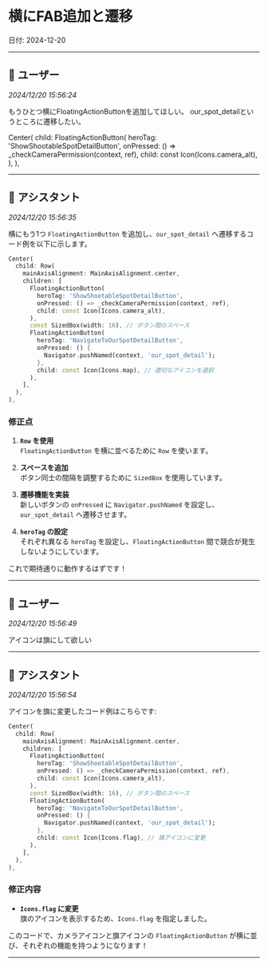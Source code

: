 # 横にFAB追加と遷移

日付: 2024-12-20

---

## 👤 ユーザー
*2024/12/20 15:56:24*

もうひとつ横にFloatingActionButtonを追加してほしい。
our\_spot\_detailというところに遷移したい。


Center(
              child: FloatingActionButton(
                heroTag: 'ShowShootableSpotDetailButton',
                onPressed: () =&gt; \_checkCameraPermission(context, ref),
                child: const Icon(Icons.camera\_alt),
              ),
            ),

---

## 🤖 アシスタント
*2024/12/20 15:56:35*

横にもう1つ `FloatingActionButton` を追加し、`our_spot_detail` へ遷移するコード例を以下に示します。

```dart
Center(
  child: Row(
    mainAxisAlignment: MainAxisAlignment.center,
    children: [
      FloatingActionButton(
        heroTag: 'ShowShootableSpotDetailButton',
        onPressed: () => _checkCameraPermission(context, ref),
        child: const Icon(Icons.camera_alt),
      ),
      const SizedBox(width: 16), // ボタン間のスペース
      FloatingActionButton(
        heroTag: 'NavigateToOurSpotDetailButton',
        onPressed: () {
          Navigator.pushNamed(context, 'our_spot_detail');
        },
        child: const Icon(Icons.map), // 適切なアイコンを選択
      ),
    ],
  ),
),
```

### 修正点
1. **`Row` を使用**  
   `FloatingActionButton` を横に並べるために `Row` を使います。

2. **スペースを追加**  
   ボタン同士の間隔を調整するために `SizedBox` を使用しています。

3. **遷移機能を実装**  
   新しいボタンの `onPressed` に `Navigator.pushNamed` を設定し、`our_spot_detail` へ遷移させます。

4. **`heroTag` の設定**  
   それぞれ異なる `heroTag` を設定し、`FloatingActionButton` 間で競合が発生しないようにしています。

これで期待通りに動作するはずです！

---

## 👤 ユーザー
*2024/12/20 15:56:49*

アイコンは旗にして欲しい

---

## 🤖 アシスタント
*2024/12/20 15:56:54*

アイコンを旗に変更したコード例はこちらです:

```dart
Center(
  child: Row(
    mainAxisAlignment: MainAxisAlignment.center,
    children: [
      FloatingActionButton(
        heroTag: 'ShowShootableSpotDetailButton',
        onPressed: () => _checkCameraPermission(context, ref),
        child: const Icon(Icons.camera_alt),
      ),
      const SizedBox(width: 16), // ボタン間のスペース
      FloatingActionButton(
        heroTag: 'NavigateToOurSpotDetailButton',
        onPressed: () {
          Navigator.pushNamed(context, 'our_spot_detail');
        },
        child: const Icon(Icons.flag), // 旗アイコンに変更
      ),
    ],
  ),
),
```

### 修正内容
- **`Icons.flag` に変更**  
  旗のアイコンを表示するため、`Icons.flag` を指定しました。

このコードで、カメラアイコンと旗アイコンの `FloatingActionButton` が横に並び、それぞれの機能を持つようになります！

---
